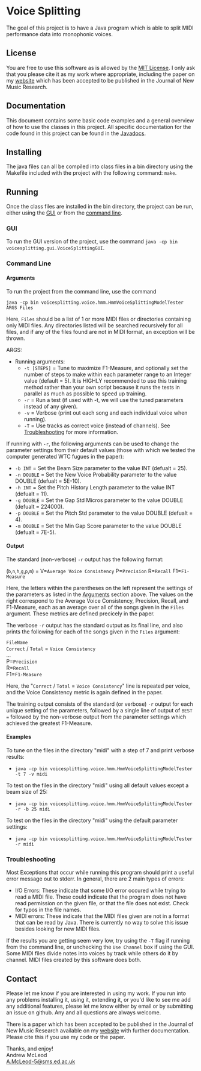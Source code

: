 # Voice Splitting
The goal of this project is to have a Java program which is able to split MIDI performance
data into monophonic voices.

## License
You are free to use this software as is allowed by the [MIT License](https://github.com/apmcleod/voice-splitting/blob/master/License).
I only ask that you please cite it as my work where appropriate, including
the paper on my [website](http://homepages.inf.ed.ac.uk/s1331854/software.html#VoiceSeparation)
which has been accepted to be published in the Journal of New Music Research.

## Documentation
This document contains some basic code examples and a general overview of how to use
the classes in this project. All specific documentation for the code found in this
project can be found in the [Javadocs](https://apmcleod.github.io/voice-splitting/doc). 

## Installing
The java files can all be compiled into class files in a bin directory using the Makefile
included with the project with the following command: `make`.

## Running
Once the class files are installed in the bin directory, the project can be run, either using the
[GUI](#gui) or from the [command line](#command-line).

### GUI
To run the GUI version of the project, use the command `java -cp bin voicesplitting.gui.VoiceSplittingGUI`.

### Command Line
#### Arguments
To run the project from the command line, use the command

`java -cp bin voicesplitting.voice.hmm.HmmVoiceSplittingModelTester ARGS Files`

Here, `Files` should be a list of 1 or more MIDI files or directories containing only MIDI
files. Any directories listed will be searched recursively for all files, and if any of the files
found are not in MIDI format, an exception will be thrown.

ARGS:
 * Running arguments:
   * `-t [STEPS]` = Tune to maximize F1-Measure, and optionally set the number of steps to make
     within each parameter range to an Integer value (default = 5). It is HIGHLY recommended to use this training
     method rather than your own script because it runs the tests in parallel as much as possible to speed up
     training.
   * `-r` = Run a test (if used with -t, we will use the tuned parameters instead of any given).
   * `-v` = Verbose (print out each song and each individual voice when running).
   * `-T` = Use tracks as correct voice (instead of channels). See [Troubleshooting](#troubleshooting)
     for more information.
     
If running with `-r`, the following arguments can be used to change the parameter settings from their default
values (those with which we tested the computer generated WTC fugues in the paper):
   * `-b INT` = Set the Beam Size parameter to the value INT (defualt = 25).
   * `-n DOUBLE` = Set the New Voice Probability parameter to the value DOUBLE (defualt = 5E-10).
   * `-h INT` = Set the Pitch History Length parameter to the value INT (defualt = 11).
   * `-g DOUBLE` = Set the Gap Std Micros parameter to the value DOUBLE (defualt = 224000).
   * `-p DOUBLE` = Set the Pitch Std parameter to the value DOUBLE (defualt = 4).
   * `-m DOUBLE` = Set the Min Gap Score parameter to the value DOUBLE (defualt = 7E-5).
   
#### Output
The standard (non-verbose) `-r` output has the following format:

(`b`,`n`,`h`,`g`,`p`,`m`) = V=`Average Voice Consistency` P=`Precision` R=`Recall` F1=`F1-Measure`

Here, the letters within the parentheses on the left represent the settings of the parameters as listed
in the [Arguments](#arguments) section above. The values on the right correspond to the Average Voice Consistency,
Precision, Recall, and F1-Measure, each as an average over all of the songs given in the `Files` argument.
These metrics are defined precicely in the paper.

The verbose `-r` output has the standard output as its final line, and also prints the following for each of the
songs given in the `Files` argument:

`FileName`  
`Correct` / `Total` = `Voice Consistency`  
...  
P=`Precision`  
R=`Recall`  
F1=`F1-Measure`  

Here, the "`Correct` / `Total` = `Voice Consistency`" line is repeated per voice, and the Voice Consistency
metric is again defined in the paper.

The training output consists of the standard (or verbose) `-r` output for each unique setting of the parameters,
followed by a single line of output of `BEST =` followed by the non-verbose output from the parameter settings
which achieved the greatest F1-Measure.

#### Examples
To tune on the files in the directory "midi" with a step of 7 and print verbose results:
 * `java -cp bin voicesplitting.voice.hmm.HmmVoiceSplittingModelTester -t 7 -v midi`

To test on the files in the directory "midi" using all default values except a beam size of 25:
 * `java -cp bin voicesplitting.voice.hmm.HmmVoiceSplittingModelTester -r -b 25 midi`

To test on the files in the directory "midi" using the default parameter settings:
 * `java -cp bin voicesplitting.voice.hmm.HmmVoiceSplittingModelTester -r midi`


### Troubleshooting
Most Exceptions that occur while running this program should print a useful error message out to
stderr. In general, there are 2 main types of errors:
 * I/O Errors: These indicate that some I/O error occured while trying to read a MIDI file. These
   could indicate that the program does not have read permission on the given file, or that the
   file does not exist. Check for typos in the file names.
 * MIDI errors: These indicate that the MIDI files given are not in a format that can be read
   by Java. There is currently no way to solve this issue besides looking for new MIDI files.

If the results you are getting seem very low, try using the `-T` flag if running from the command line,
or unchecking the `Use Channel` box if using the GUI. Some MIDI files divide notes into voices
by track while others do it by channel. MIDI files created by this software does both.

## Contact
Please let me know if you are interested in using my work. If you run into any problems installing it,
using it, extending it, or you'd like to see me add any additional features, please let me know either by
email or by submitting an issue on github. Any and all questions are always welcome.

There is a paper which has been accepted to be published in the Journal of New Music Research available on
my [website](http://homepages.inf.ed.ac.uk/s1331854/software.html#VoiceSeparation) with further documentation.
Please cite this if you use my code or the paper.

Thanks, and enjoy!  
Andrew McLeod  
A.McLeod-5@sms.ed.ac.uk
